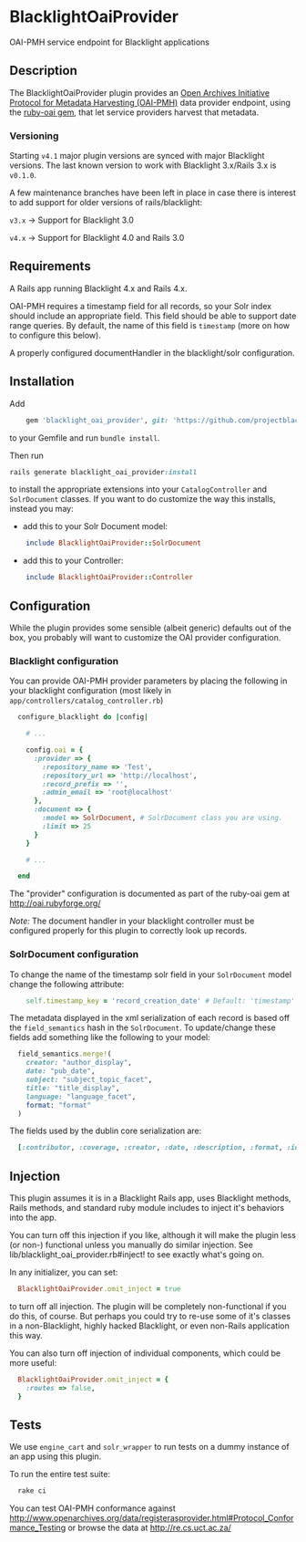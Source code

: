# BlacklightOaiProvider
OAI-PMH service endpoint for Blacklight applications

## Description
The BlacklightOaiProvider plugin provides an [Open Archives Initiative Protocol for Metadata Harvesting (OAI-PMH)](http://www.openarchives.org/pmh/) data provider endpoint, using the [ruby-oai gem](https://github.com/code4lib/ruby-oai), that let service providers harvest that metadata.

### Versioning
Starting `v4.1` major plugin versions are synced with major Blacklight versions. The last known version to work with Blacklight 3.x/Rails 3.x is `v0.1.0`.

A few maintenance branches have been left in place in case there is interest to add support for older versions of rails/blacklight:

`v3.x` -> Support for Blacklight 3.0

`v4.x` -> Support for Blacklight 4.0 and Rails 3.0

## Requirements
A Rails app running Blacklight 4.x and Rails 4.x.

OAI-PMH requires a timestamp field for all records, so your Solr index should include an appropriate field. This field should be able to support date range queries. By default, the name of this field is `timestamp` (more on how to configure this below).

A properly configured documentHandler in the blacklight/solr configuration.

## Installation

Add

```ruby
    gem 'blacklight_oai_provider', git: 'https://github.com/projectblacklight/blacklight_oai_provider', branch: 'v4.1'
```

to your Gemfile and run `bundle install`.

Then run
```ruby
rails generate blacklight_oai_provider:install
```
to install the appropriate extensions into your `CatalogController` and `SolrDocument` classes. If you want to do customize the way this installs, instead you may:

- add this to your Solr Document model:
```ruby
    include BlacklightOaiProvider::SolrDocument
```
- add this to your Controller:
```ruby
    include BlacklightOaiProvider::Controller
```

## Configuration

While the plugin provides some sensible (albeit generic) defaults out of the box, you probably will want to customize the OAI provider configuration.

### Blacklight configuration
You can provide OAI-PMH provider parameters by placing the following in your blacklight configuration (most likely in `app/controllers/catalog_controller.rb`)

```ruby
  configure_blacklight do |config|

    # ...

    config.oai = {
      :provider => {
        :repository_name => 'Test',
        :repository_url => 'http://localhost',
        :record_prefix => '',
        :admin_email => 'root@localhost'
      },
      :document => {
        :model => SolrDocument, # SolrDocument class you are using.
        :limit => 25
      }
    }

    # ...

  end
```

The "provider" configuration is documented as part of the ruby-oai gem at http://oai.rubyforge.org/

_Note:_ The document handler in your blacklight controller must be configured properly for this plugin to correctly look up records.

### SolrDocument configuration
To change the name of the timestamp solr field in your `SolrDocument` model change the following attribute:
```ruby
    self.timestamp_key = 'record_creation_date' # Default: 'timestamp'
```

The metadata displayed in the xml serialization of each record is based off the `field_semantics` hash in the `SolrDocument`. To update/change these fields add something like the following to your model:

```ruby
  field_semantics.merge!(
    creator: "author_display",
    date: "pub_date",
    subject: "subject_topic_facet",
    title: "title_display",
    language: "language_facet",
    format: "format"
  )
```

The fields used by the dublin core serialization are:
```ruby
  [:contributor, :coverage, :creator, :date, :description, :format, :identifier, :language, :publisher, :relation, :rights, :source, :subject, :title, :type]
```

## Injection
This plugin assumes it is in a Blacklight Rails app, uses Blacklight methods, Rails methods, and standard ruby module includes to inject it's behaviors into the app.  

You can turn off this injection if you like, although it will make the plugin less (or non-) functional unless you manually do similar injection. See lib/blacklight_oai_provider.rb#inject! to see exactly what's going on.

In any initializer, you can set:
```ruby
  BlacklightOaiProvider.omit_inject = true
```
to turn off all injection. The plugin will be completely non-functional if you do this, of course. But perhaps you could try to re-use some of it's classes in a non-Blacklight, highly hacked Blacklight, or even non-Rails application this way.

You can also turn off injection of individual components, which could be more useful:
```ruby
  BlacklightOaiProvider.omit_inject = {
    :routes => false,
  }
```
## Tests
We use `engine_cart` and `solr_wrapper` to run tests on a dummy instance of an app using this plugin.

To run the entire test suite:
```ruby
  rake ci
```

You can test OAI-PMH conformance against http://www.openarchives.org/data/registerasprovider.html#Protocol_Conformance_Testing or browse the data at http://re.cs.uct.ac.za/
